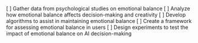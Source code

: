 [ ] Gather data from psychological studies on emotional balance
[ ] Analyze how emotional balance affects decision-making and creativity
[ ] Develop algorithms to assist in maintaining emotional balance
[ ] Create a framework for assessing emotional balance in users
[ ] Design experiments to test the impact of emotional balance on AI decision-making